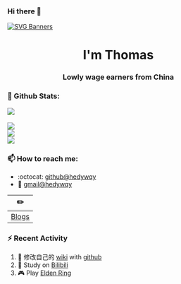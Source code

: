### Hi there 👋
[![SVG Banners](https://svg-banners.vercel.app/api?type=origin&text1=Welcom💖&width=1000&height=400)](https://github.com/Akshay090/svg-banners)

<h1 align="center">I'm Thomas</h1>
<h3 align="center">Lowly wage earners from China</h3>

### 🌈 Github Stats:
<a href="https://count.getloli.com"><img align="center" src="https://count.getloli.com/get/@hedywqy?theme=rule34"></a><br>  
<img src = "https://github-readme-stats.vercel.app/api?username=hedywqy&bg_color=30,e96443,904e95&title_color=fff&text_color=fff">  
<img src = "http://github-readme-streak-stats.herokuapp.com?user=hedywqy&theme=dracula">  
<img src = "https://github-profile-summary-cards.vercel.app/api/cards/profile-details?username=hedywqy&theme=monokai">  

### 📫 How to reach me:
- :octocat: [github@hedywqy](https://github.com/hedywqy)
- :email: [gmail@hedywqy](mailto:hedywqy@gmail.com)


| :pencil2: |
| --- |
| [Blogs](https://wiki.hedywqy.online/) |

### ⚡ Recent Activity
<!--START_SECTION:activity-->
1. 🍭 修改自己的 [wiki](https://wiki.hedywqy.online/) with [github](https://github.com/hedywqy/)
2. 🍹 Study on [Bilibili](https://www.bilibili.com/)
3. 🎮 Play [Elden Ring](https://wiki.hedywqy.online/docs/Game/Elden-Ring/introduce)
<!--END_SECTION:activity-->

<!--
**hedywqy/hedywqy** is a ✨ _special_ ✨ repository because its `README.md` (this file) appears on your GitHub profile.

Here are some ideas to get you started:

- 🔭 I’m currently working on ...
- 🌱 I’m currently learning ...
- 👯 I’m looking to collaborate on ...
- 🤔 I’m looking for help with ...
- 💬 Ask me about ...
- 📫 How to reach me: ...
- 😄 Pronouns: ...
- ⚡ Fun fact: ...
-->
